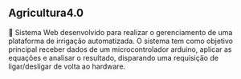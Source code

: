 ## Agricultura4.0
🌱 Sistema Web desenvolvido para realizar o gerenciamento de uma plataforma de irrigação automatizada. O sistema tem como objetivo principal receber dados de um microcontrolador arduino, aplicar as equações e analisar o resultado, disparando uma requisição de ligar/desligar de volta ao hardware.   
